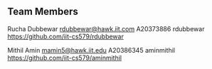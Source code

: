 ## Team Members

Rucha	Dubbewar	rdubbewar@hawk.iit.com	A20373886	rdubbewar	https://github.com/iit-cs579/rdubbewar

Mithil	Amin	mamin5@hawk.iit.edu	A20386345	aminmithil	https://github.com/iit-cs579/aminmithil
